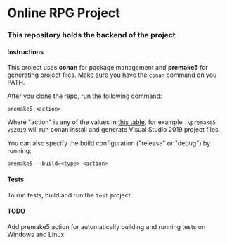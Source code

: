 # Online RPG Project

### This repository holds the backend of the project


#### Instructions

This project uses **conan** for package management and **premake5** for generating project files. Make sure you have the `conan` command on you PATH.

After you clone the repo, run the following command:

```
premake5 <action>
```

Where "action" is any of the values in [this table](https://github.com/premake/premake-core/wiki/Using-Premake#using-premake-to-generate-project-files), for example `.\premake5 vs2019` will run conan install and generate Visual Studio 2019 project files.

You can also specify the build configuration ("release" or "debug") by running:

```
premake5 --build=<type> <action>
```

#### Tests

To run tests, build and run the `test` project.


#### TODO

Add premake5 action for automatically building and running tests on Windows and Linux
